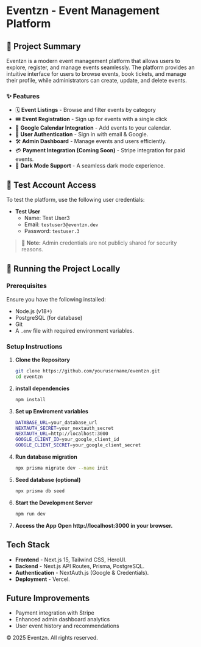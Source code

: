# Eventzn - Event Management Platform

## 📌 Project Summary

Eventzn is a modern event management platform that allows users to explore, register, and manage events seamlessly. The platform provides an intuitive interface for users to browse events, book tickets, and manage their profile, while administrators can create, update, and delete events.

### ✨ Features

- 🗓️ **Event Listings** - Browse and filter events by category
- 🎟️ **Event Registration** - Sign up for events with a single click
- 📅 **Google Calendar Integration** - Add events to your calendar.
- 🔐 **User Authentication** - Sign in with email & Google.
- 🛠️ **Admin Dashboard** - Manage events and users efficiently.
- 💳 **Payment Integration (Coming Soon)** - Stripe integration for paid events.
- 🌙 **Dark Mode Support** - A seamless dark mode experience.

## 🔑 Test Account Access

To test the platform, use the following user credentials:

- **Test User**
  - Name: Test User3
  - Email: `testuser3@eventzn.dev`
  - Password: `testuser.3`

> 🚨 **Note:** Admin credentials are not publicly shared for security reasons.

## 🚀 Running the Project Locally

### Prerequisites

Ensure you have the following installed:

- Node.js (v18+)
- PostgreSQL (for database)
- Git
- A `.env` file with required environment variables.

### Setup Instructions

1. **Clone the Repository**
   ```bash
   git clone https://github.com/yourusername/eventzn.git
   cd eventzn

2. **install dependencies**
    ```bash
    npm install

3. **Set up Enviroment variables**
    ```bash
    DATABASE_URL=your_database_url
    NEXTAUTH_SECRET=your_nextauth_secret
    NEXTAUTH_URL=http://localhost:3000
    GOOGLE_CLIENT_ID=your_google_client_id
    GOOGLE_CLIENT_SECRET=your_google_client_secret

4. **Run database migration**
    ```bash
    npx prisma migrate dev --name init

5. **Seed database (optional)**
    ```bash
    npx prisma db seed

6. **Start the Development Server**
    ```bash
    npm run dev

7. **Access the App Open http://localhost:3000 in your browser.**


## Tech Stack

 - **Frontend** - Next.js 15, Tailwind CSS, HeroUI.
 - **Backend** - Next.js API Routes, Prisma, PostgreSQL.
 - **Authentication** - NextAuth.js (Google & Credentials).
 - **Deployment** - Vercel.

 ## Future Improvements

 - Payment integration with Stripe
 - Enhanced admin dashboard analytics
 - User event history and recommendations


© 2025 Eventzn. All rights reserved.







